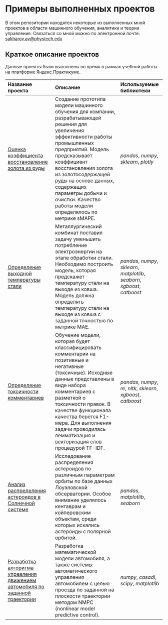 # Примеры выполненных проектов

В этом репозитории находятся некоторые из выполненных мной проектов в области машинного обучения, аналитики и теории управления. Связаться со мной можно по электронной почте: sakharov.av@phystech.edu

## Краткое описание проектов

Данные проекты были выполнены во время в рамках учебной работы на платформе Яндекс.Практикуме.

| Название проекта | Описание | Используемые библиотеки | 
| :---------------------- | :---------------------- | :---------------------- |
| [Оценка коэффициента восстановление золота из руды](gold_recovery_rate) | Создание прототипа модели машинного обучения для компании, разрабатывающей решения для увеличения эффективности работы промышленных предприятий. Модель предсказывает коэффициент восстановления золота из золотосодержащей руды на основе данных, содержащих параметры добычи и очистки. Качество работы модели определялось по метрике sMAPE. | *pandas*, *numpy*, *sklearn*, *plotly* |
| [Определение выходной температуры стали](steel_temp_modeling) | Металлургический комбинат поставил задачу уменьшить потребление электроэнергии на этапе обработки стали. Необходимо построить модель, которая предскажет температуру стали на выходе из ковша. Модель должна определять температуру стали на выходе из ковша с заданной точностью по метрике MAE. | *pandas*, *numpy*, *sklearn*, *matplotlib*, *seaborn*, *xgboost*, *catboost* |
| [Определение токсичности комментариев](nlp_toxic_comments) | Обучение модели, которая будет классифицировать комментарии на позитивные и негативные (токсичные). Исходные данные представлены в виде набора комментариев с разметкой о токсичности правок. В качестве функционала качества берется F1-мера. Для выполнения задачи проводилась лемматизация и векторизация слов процедурой TF-IDF. | *pandas*, *numpy*, *re*, *nltk*, *sklearn*, *xgboost*, *catboost* |
| [Анализ распределения астероидов в Солнечной системе](astorb) | Исследование распределения астероидов по различным параметрам орбиты по базе данных Лоуэловской обсерватории. Особое внимание уделялось кентаврам и койперовским объектам, среди которых искались астероиды с полярной орбитой. | *pandas*, *matplotlib*, *seaborn* |
| [Разработка алгоритма управления движением автомобиля по заданной траектории]() | Разработка математической модели автомобиля, а также системы автоматического управления автомобилем с целью проезда по заданной на плоскости траектории методом NMPC (nonlinear model predictive control). | *numpy*, *casadi*, *scipy*, *matplotlib* |
